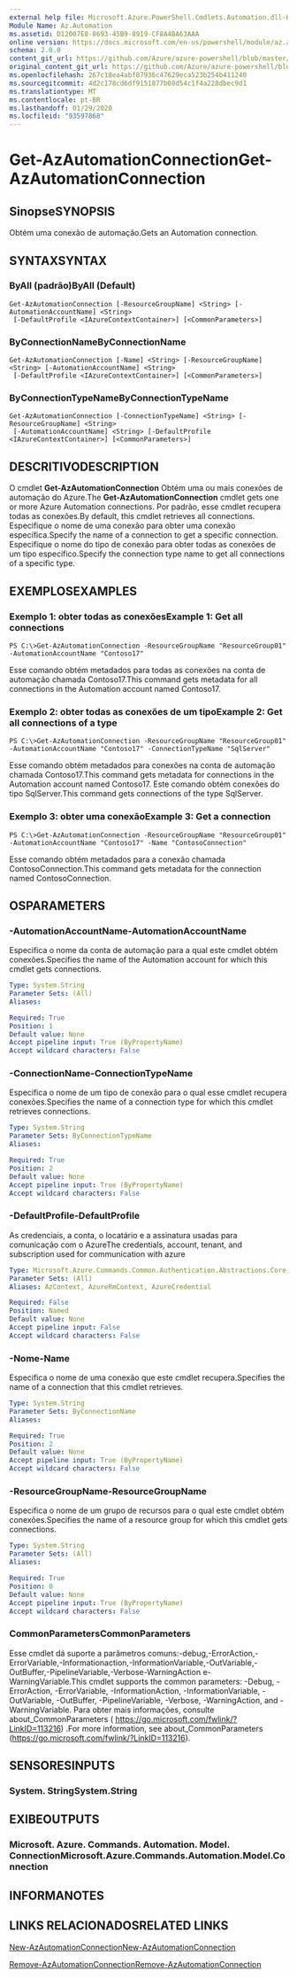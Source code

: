 ```yaml
---
external help file: Microsoft.Azure.PowerShell.Cmdlets.Automation.dll-Help.xml
Module Name: Az.Automation
ms.assetid: D12007E8-8693-45B9-8919-CF8A4BA63AAA
online version: https://docs.microsoft.com/en-us/powershell/module/az.automation/get-azautomationconnection
schema: 2.0.0
content_git_url: https://github.com/Azure/azure-powershell/blob/master/src/Automation/Automation/help/Get-AzAutomationConnection.md
original_content_git_url: https://github.com/Azure/azure-powershell/blob/master/src/Automation/Automation/help/Get-AzAutomationConnection.md
ms.openlocfilehash: 267c18ea4abf87936c47629eca523b254b411240
ms.sourcegitcommit: 4d2c178cd6df9151877b08d54c1f4a228dbec9d1
ms.translationtype: MT
ms.contentlocale: pt-BR
ms.lasthandoff: 01/29/2020
ms.locfileid: "93597868"
---
```

# <span data-ttu-id="b4d3d-101">Get-AzAutomationConnection</span><span class="sxs-lookup"><span data-stu-id="b4d3d-101">Get-AzAutomationConnection</span></span>

## <span data-ttu-id="b4d3d-102">Sinopse</span><span class="sxs-lookup"><span data-stu-id="b4d3d-102">SYNOPSIS</span></span>
<span data-ttu-id="b4d3d-103">Obtém uma conexão de automação.</span><span class="sxs-lookup"><span data-stu-id="b4d3d-103">Gets an Automation connection.</span></span>

## <span data-ttu-id="b4d3d-104">SYNTAX</span><span class="sxs-lookup"><span data-stu-id="b4d3d-104">SYNTAX</span></span>

### <span data-ttu-id="b4d3d-105">ByAll (padrão)</span><span class="sxs-lookup"><span data-stu-id="b4d3d-105">ByAll (Default)</span></span>
```
Get-AzAutomationConnection [-ResourceGroupName] <String> [-AutomationAccountName] <String>
 [-DefaultProfile <IAzureContextContainer>] [<CommonParameters>]
```

### <span data-ttu-id="b4d3d-106">ByConnectionName</span><span class="sxs-lookup"><span data-stu-id="b4d3d-106">ByConnectionName</span></span>
```
Get-AzAutomationConnection [-Name] <String> [-ResourceGroupName] <String> [-AutomationAccountName] <String>
 [-DefaultProfile <IAzureContextContainer>] [<CommonParameters>]
```

### <span data-ttu-id="b4d3d-107">ByConnectionTypeName</span><span class="sxs-lookup"><span data-stu-id="b4d3d-107">ByConnectionTypeName</span></span>
```
Get-AzAutomationConnection [-ConnectionTypeName] <String> [-ResourceGroupName] <String>
 [-AutomationAccountName] <String> [-DefaultProfile <IAzureContextContainer>] [<CommonParameters>]
```

## <span data-ttu-id="b4d3d-108">DESCRITIVO</span><span class="sxs-lookup"><span data-stu-id="b4d3d-108">DESCRIPTION</span></span>
<span data-ttu-id="b4d3d-109">O cmdlet **Get-AzAutomationConnection** Obtém uma ou mais conexões de automação do Azure.</span><span class="sxs-lookup"><span data-stu-id="b4d3d-109">The **Get-AzAutomationConnection** cmdlet gets one or more Azure Automation connections.</span></span>
<span data-ttu-id="b4d3d-110">Por padrão, esse cmdlet recupera todas as conexões.</span><span class="sxs-lookup"><span data-stu-id="b4d3d-110">By default, this cmdlet retrieves all connections.</span></span>
<span data-ttu-id="b4d3d-111">Especifique o nome de uma conexão para obter uma conexão específica.</span><span class="sxs-lookup"><span data-stu-id="b4d3d-111">Specify the name of a connection to get a specific connection.</span></span>
<span data-ttu-id="b4d3d-112">Especifique o nome do tipo de conexão para obter todas as conexões de um tipo específico.</span><span class="sxs-lookup"><span data-stu-id="b4d3d-112">Specify the connection type name to get all connections of a specific type.</span></span>

## <span data-ttu-id="b4d3d-113">EXEMPLOS</span><span class="sxs-lookup"><span data-stu-id="b4d3d-113">EXAMPLES</span></span>

### <span data-ttu-id="b4d3d-114">Exemplo 1: obter todas as conexões</span><span class="sxs-lookup"><span data-stu-id="b4d3d-114">Example 1: Get all connections</span></span>
```
PS C:\>Get-AzAutomationConnection -ResourceGroupName "ResourceGroup01" -AutomationAccountName "Contoso17"
```

<span data-ttu-id="b4d3d-115">Esse comando obtém metadados para todas as conexões na conta de automação chamada Contoso17.</span><span class="sxs-lookup"><span data-stu-id="b4d3d-115">This command gets metadata for all connections in the Automation account named Contoso17.</span></span>

### <span data-ttu-id="b4d3d-116">Exemplo 2: obter todas as conexões de um tipo</span><span class="sxs-lookup"><span data-stu-id="b4d3d-116">Example 2: Get all connections of a type</span></span>
```
PS C:\>Get-AzAutomationConnection -ResourceGroupName "ResourceGroup01" -AutomationAccountName "Contoso17" -ConnectionTypeName "SqlServer"
```

<span data-ttu-id="b4d3d-117">Esse comando obtém metadados para conexões na conta de automação chamada Contoso17.</span><span class="sxs-lookup"><span data-stu-id="b4d3d-117">This command gets metadata for connections in the Automation account named Contoso17.</span></span>
<span data-ttu-id="b4d3d-118">Este comando obtém conexões do tipo SqlServer.</span><span class="sxs-lookup"><span data-stu-id="b4d3d-118">This command gets connections of the type SqlServer.</span></span>

### <span data-ttu-id="b4d3d-119">Exemplo 3: obter uma conexão</span><span class="sxs-lookup"><span data-stu-id="b4d3d-119">Example 3: Get a connection</span></span>
```
PS C:\>Get-AzAutomationConnection -ResourceGroupName "ResourceGroup01" -AutomationAccountName "Contoso17" -Name "ContosoConnection"
```

<span data-ttu-id="b4d3d-120">Esse comando obtém metadados para a conexão chamada ContosoConnection.</span><span class="sxs-lookup"><span data-stu-id="b4d3d-120">This command gets metadata for the connection named ContosoConnection.</span></span>

## <span data-ttu-id="b4d3d-121">OS</span><span class="sxs-lookup"><span data-stu-id="b4d3d-121">PARAMETERS</span></span>

### <span data-ttu-id="b4d3d-122">-AutomationAccountName</span><span class="sxs-lookup"><span data-stu-id="b4d3d-122">-AutomationAccountName</span></span>
<span data-ttu-id="b4d3d-123">Especifica o nome da conta de automação para a qual este cmdlet obtém conexões.</span><span class="sxs-lookup"><span data-stu-id="b4d3d-123">Specifies the name of the Automation account for which this cmdlet gets connections.</span></span>

```yaml
Type: System.String
Parameter Sets: (All)
Aliases:

Required: True
Position: 1
Default value: None
Accept pipeline input: True (ByPropertyName)
Accept wildcard characters: False
```

### <span data-ttu-id="b4d3d-124">-ConnectionName</span><span class="sxs-lookup"><span data-stu-id="b4d3d-124">-ConnectionTypeName</span></span>
<span data-ttu-id="b4d3d-125">Especifica o nome de um tipo de conexão para o qual esse cmdlet recupera conexões.</span><span class="sxs-lookup"><span data-stu-id="b4d3d-125">Specifies the name of a connection type for which this cmdlet retrieves connections.</span></span>

```yaml
Type: System.String
Parameter Sets: ByConnectionTypeName
Aliases:

Required: True
Position: 2
Default value: None
Accept pipeline input: True (ByPropertyName)
Accept wildcard characters: False
```

### <span data-ttu-id="b4d3d-126">-DefaultProfile</span><span class="sxs-lookup"><span data-stu-id="b4d3d-126">-DefaultProfile</span></span>
<span data-ttu-id="b4d3d-127">As credenciais, a conta, o locatário e a assinatura usadas para comunicação com o Azure</span><span class="sxs-lookup"><span data-stu-id="b4d3d-127">The credentials, account, tenant, and subscription used for communication with azure</span></span>

```yaml
Type: Microsoft.Azure.Commands.Common.Authentication.Abstractions.Core.IAzureContextContainer
Parameter Sets: (All)
Aliases: AzContext, AzureRmContext, AzureCredential

Required: False
Position: Named
Default value: None
Accept pipeline input: False
Accept wildcard characters: False
```

### <span data-ttu-id="b4d3d-128">-Nome</span><span class="sxs-lookup"><span data-stu-id="b4d3d-128">-Name</span></span>
<span data-ttu-id="b4d3d-129">Especifica o nome de uma conexão que este cmdlet recupera.</span><span class="sxs-lookup"><span data-stu-id="b4d3d-129">Specifies the name of a connection that this cmdlet retrieves.</span></span>

```yaml
Type: System.String
Parameter Sets: ByConnectionName
Aliases:

Required: True
Position: 2
Default value: None
Accept pipeline input: True (ByPropertyName)
Accept wildcard characters: False
```

### <span data-ttu-id="b4d3d-130">-ResourceGroupName</span><span class="sxs-lookup"><span data-stu-id="b4d3d-130">-ResourceGroupName</span></span>
<span data-ttu-id="b4d3d-131">Especifica o nome de um grupo de recursos para o qual este cmdlet obtém conexões.</span><span class="sxs-lookup"><span data-stu-id="b4d3d-131">Specifies the name of a resource group for which this cmdlet gets connections.</span></span>

```yaml
Type: System.String
Parameter Sets: (All)
Aliases:

Required: True
Position: 0
Default value: None
Accept pipeline input: True (ByPropertyName)
Accept wildcard characters: False
```

### <span data-ttu-id="b4d3d-132">CommonParameters</span><span class="sxs-lookup"><span data-stu-id="b4d3d-132">CommonParameters</span></span>
<span data-ttu-id="b4d3d-133">Esse cmdlet dá suporte a parâmetros comuns:-debug,-ErrorAction,-ErrorVariable,-Informationaction,-InformationVariable,-OutVariable,-OutBuffer,-PipelineVariable,-Verbose-WarningAction e-WarningVariable.</span><span class="sxs-lookup"><span data-stu-id="b4d3d-133">This cmdlet supports the common parameters: -Debug, -ErrorAction, -ErrorVariable, -InformationAction, -InformationVariable, -OutVariable, -OutBuffer, -PipelineVariable, -Verbose, -WarningAction, and -WarningVariable.</span></span> <span data-ttu-id="b4d3d-134">Para obter mais informações, consulte about_CommonParameters ( https://go.microsoft.com/fwlink/?LinkID=113216) .</span><span class="sxs-lookup"><span data-stu-id="b4d3d-134">For more information, see about_CommonParameters (https://go.microsoft.com/fwlink/?LinkID=113216).</span></span>

## <span data-ttu-id="b4d3d-135">SENSORES</span><span class="sxs-lookup"><span data-stu-id="b4d3d-135">INPUTS</span></span>

### <span data-ttu-id="b4d3d-136">System. String</span><span class="sxs-lookup"><span data-stu-id="b4d3d-136">System.String</span></span>

## <span data-ttu-id="b4d3d-137">EXIBE</span><span class="sxs-lookup"><span data-stu-id="b4d3d-137">OUTPUTS</span></span>

### <span data-ttu-id="b4d3d-138">Microsoft. Azure. Commands. Automation. Model. Connection</span><span class="sxs-lookup"><span data-stu-id="b4d3d-138">Microsoft.Azure.Commands.Automation.Model.Connection</span></span>

## <span data-ttu-id="b4d3d-139">INFORMA</span><span class="sxs-lookup"><span data-stu-id="b4d3d-139">NOTES</span></span>

## <span data-ttu-id="b4d3d-140">LINKS RELACIONADOS</span><span class="sxs-lookup"><span data-stu-id="b4d3d-140">RELATED LINKS</span></span>

[<span data-ttu-id="b4d3d-141">New-AzAutomationConnection</span><span class="sxs-lookup"><span data-stu-id="b4d3d-141">New-AzAutomationConnection</span></span>](./New-AzAutomationConnection.md)

[<span data-ttu-id="b4d3d-142">Remove-AzAutomationConnection</span><span class="sxs-lookup"><span data-stu-id="b4d3d-142">Remove-AzAutomationConnection</span></span>](./Remove-AzAutomationConnection.md)


